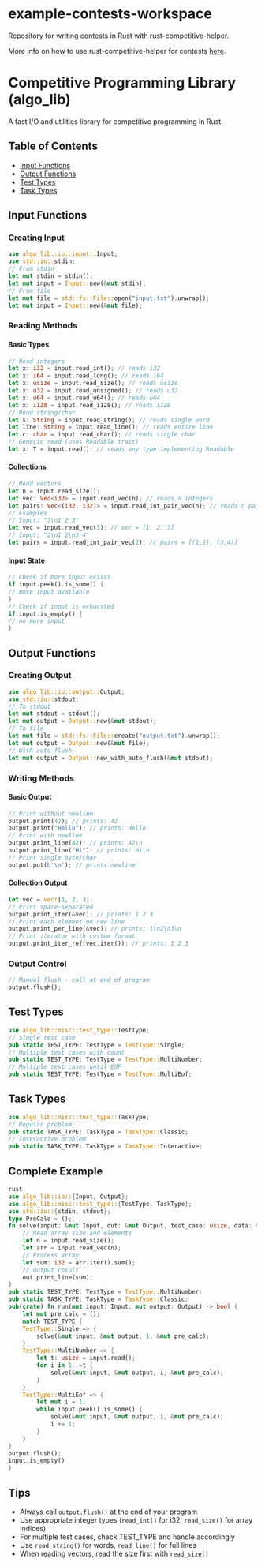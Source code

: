 # example-contests-workspace

Repository for writing contests in Rust with rust-competitive-helper.

More info on how to use rust-competitive-helper for contests [here](https://github.com/rust-competitive-helper/rust-competitive-helper).

# Competitive Programming Library (algo_lib)

A fast I/O and utilities library for competitive programming in Rust.

## Table of Contents
- [Input Functions](#input-functions)
- [Output Functions](#output-functions)
- [Test Types](#test-types)
- [Task Types](#task-types)

## Input Functions

### Creating Input

```rust
use algo_lib::io::input::Input;
use std::io::stdin;
// From stdin
let mut stdin = stdin();
let mut input = Input::new(&mut stdin);
// From file
let mut file = std::fs::File::open("input.txt").unwrap();
let mut input = Input::new(&mut file);
```

### Reading Methods

#### Basic Types

```rust
// Read integers
let x: i32 = input.read_int(); // reads i32
let x: i64 = input.read_long(); // reads i64
let x: usize = input.read_size(); // reads usize
let x: u32 = input.read_unsigned(); // reads u32
let x: u64 = input.read_u64(); // reads u64
let x: i128 = input.read_i128(); // reads i128
// Read string/char
let s: String = input.read_string(); // reads single word
let line: String = input.read_line(); // reads entire line
let c: char = input.read_char(); // reads single char
// Generic read (uses Readable trait)
let x: T = input.read(); // reads any type implementing Readable
```

#### Collections

```rust
// Read vectors
let n = input.read_size();
let vec: Vec<i32> = input.read_vec(n); // reads n integers
let pairs: Vec<(i32, i32)> = input.read_int_pair_vec(n); // reads n pairs
// Examples
// Input: "3\n1 2 3"
let vec = input.read_vec(3); // vec = [1, 2, 3]
// Input: "2\n1 2\n3 4"
let pairs = input.read_int_pair_vec(2); // pairs = [(1,2), (3,4)]
```

#### Input State

```rust
// Check if more input exists
if input.peek().is_some() {
// more input available
}
// Check if input is exhausted
if input.is_empty() {
// no more input
}
```

## Output Functions

### Creating Output

```rust
use algo_lib::io::output::Output;
use std::io::stdout;
// To stdout
let mut stdout = stdout();
let mut output = Output::new(&mut stdout);
// To file
let mut file = std::fs::File::create("output.txt").unwrap();
let mut output = Output::new(&mut file);
// With auto-flush
let mut output = Output::new_with_auto_flush(&mut stdout);
```


### Writing Methods

#### Basic Output

```rust
// Print without newline
output.print(42); // prints: 42
output.print("Hello"); // prints: Hello
// Print with newline
output.print_line(42); // prints: 42\n
output.print_line("Hi"); // prints: Hi\n
// Print single byte/char
output.put(b'\n'); // prints newline
```

#### Collection Output

```rust
let vec = vec![1, 2, 3];
// Print space-separated
output.print_iter(&vec); // prints: 1 2 3
// Print each element on new line
output.print_per_line(&vec); // prints: 1\n2\n3\n
// Print iterator with custom format
output.print_iter_ref(vec.iter()); // prints: 1 2 3
```

### Output Control

```rust
// Manual flush - call at end of program
output.flush();
```

## Test Types

```rust
use algo_lib::misc::test_type::TestType;
// Single test case
pub static TEST_TYPE: TestType = TestType::Single;
// Multiple test cases with count
pub static TEST_TYPE: TestType = TestType::MultiNumber;
// Multiple test cases until EOF
pub static TEST_TYPE: TestType = TestType::MultiEof;
```

## Task Types

```rust
use algo_lib::misc::test_type::TaskType;
// Regular problem
pub static TASK_TYPE: TaskType = TaskType::Classic;
// Interactive problem
pub static TASK_TYPE: TaskType = TaskType::Interactive;
```
## Complete Example
```rust
rust
use algo_lib::io::{Input, Output};
use algo_lib::misc::test_type::{TestType, TaskType};
use std::io::{stdin, stdout};
type PreCalc = ();
fn solve(input: &mut Input, out: &mut Output, test_case: usize, data: &mut PreCalc) {
    // Read array size and elements
    let n = input.read_size();
    let arr = input.read_vec(n);
    // Process array
    let sum: i32 = arr.iter().sum();
    // Output result
    out.print_line(sum);
}
pub static TEST_TYPE: TestType = TestType::MultiNumber;
pub static TASK_TYPE: TaskType = TaskType::Classic;
pub(crate) fn run(mut input: Input, mut output: Output) -> bool {
    let mut pre_calc = ();
    match TEST_TYPE {
    TestType::Single => {
        solve(&mut input, &mut output, 1, &mut pre_calc);
    }
    TestType::MultiNumber => {
        let t: usize = input.read();
        for i in 1..=t {
            solve(&mut input, &mut output, i, &mut pre_calc);
        }
    }
    TestType::MultiEof => {
        let mut i = 1;
        while input.peek().is_some() {
            solve(&mut input, &mut output, i, &mut pre_calc);
            i += 1;
        }
    }
}
output.flush();
input.is_empty()
}
```

## Tips
- Always call `output.flush()` at the end of your program
- Use appropriate integer types (`read_int()` for i32, `read_size()` for array indices)
- For multiple test cases, check TEST_TYPE and handle accordingly
- Use `read_string()` for words, `read_line()` for full lines
- When reading vectors, read the size first with `read_size()`